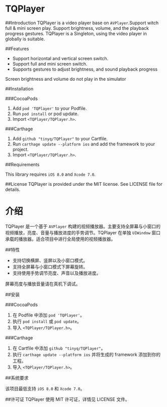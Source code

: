 # TQPlayer

##Introduction
TQPlayer is a video player base on `AVPlayer`.Support witch full & mini screen play. Support brightness, volume, and the playback progress gestures. TQPlayer is a Singleton, using the video player in globally is suitable.

##Features

* Support horizontal and vertical screen switch.
* Support full and mini screen switch.
* Supports gestures to adjust brightness, and sound playback progress

Screen brightness and volume do not play in the simulator 

##Installation

###CocoaPods

1.	Add `pod 'TQPlayer'` to your Podfile.
2.	Run `pod install` or pod update.
3.	Import `<TQPlayer/TQPlayer.h>`.

###Carthage

1.	Add `github "tinyq/TQPlayer"` to your Cartfile.
2.	Run `carthage update --platform ios` and add the framework to your project.
3.	Import `<TQPlayer/TQPlayer.h>`.

##Requirements

This library requires `iOS 8.0` and `Xcode 7.0`.

##License
TQPlayer is provided under the MIT license. See LICENSE file for details.



# 介绍
TQPlayer 是一个基于 `AVPlayer` 构建的视频播放器。主要支持全屏幕与小窗口的视频播放，亮度、音量与播放进度的手势调节。TQPlayer 在单独 `UIWindow` 窗口承载的播放器。适合项目中进行全局使用的视频播放器。

##特性

* 支持切换横屏、竖屏以及小窗口模式。
* 支持全屏幕与小窗口模式下屏幕旋转。
* 支持使用手势调节亮度、声音以及播放进度。

屏幕亮度与播放音量请在真机下调试。

##安装

###CocoaPods

1.	在 Podfile 中添加 `pod 'TQPlayer'`。
2.	执行 `pod install` 或 `pod update`。
3.	导入 `<TQPlayer/TQPlayer.h>`。

###Carthage

1.	在 Cartfile 中添加 `github "tinyq/TQPlayer"`。
2.	执行 `carthage update --platform ios` 并将生成的 framework 添加到你的工程。
3.	导入 `<TQPlayer/TQPlayer.h>`。

##系统要求

该项目最低支持 `iOS 8.0` 和 `Xcode 7.0`。

##许可证
TQPlayer 使用 MIT 许可证，详情见 LICENSE 文件。


